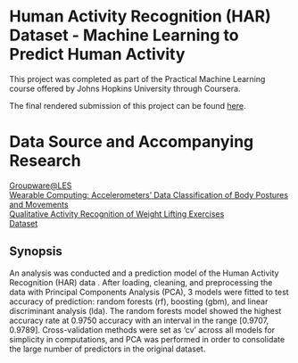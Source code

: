 # Human Activity Recognition (HAR) Dataset - Machine Learning to Predict Human Activity

This project was completed as part of the Practical Machine Learning course offered by Johns Hopkins University through Coursera.  

The final rendered submission of this project can be found [here](https://patrickdg.github.io/Practical-Machine-Learning-Project/).  

# Data Source and Accompanying Research
[Groupware@LES](http://web.archive.org/web/20161224072740/http:/groupware.les.inf.puc-rio.br/har#sbia_paper_section)  
[Wearable Computing: Accelerometers’ Data
Classification of Body Postures and Movements](http://web.archive.org/web/20170519051609/http://groupware.les.inf.puc-rio.br/public/papers/2012.Ugulino.WearableComputing.HAR.Classifier.RIBBON.pdf)  
[Qualitative Activity Recognition of Weight Lifting Exercises](http://web.archive.org/web/20170519033209/http://groupware.les.inf.puc-rio.br/public/papers/2013.Velloso.QAR-WLE.pdf)  
[Dataset](http://web.archive.org/web/20161224072740/http://groupware.les.inf.puc-rio.br/static/WLE/WearableComputing_weight_lifting_exercises_biceps_curl_variations.csv)  

## Synopsis
An analysis was conducted and a prediction model of the Human Activity Recognition (HAR) data . After loading, cleaning, and preprocessing the data with Principal Components Analysis (PCA), 3 models were fitted to test accuracy of prediction: random forests (rf), boosting (gbm), and linear discriminant analysis (lda). The random forests model showed the highest accuracy rate at 0.9750 accuracy with an interval in the range [0.9707, 0.9789]. Cross-validation methods were set as ‘cv’ across all models for simplicity in computations, and PCA was performed in order to consolidate the large number of predictors in the original dataset.  
